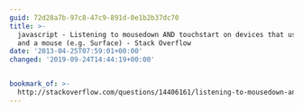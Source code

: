```yaml
---
guid: 72d28a7b-97c8-47c9-891d-0e1b2b37dc70
title: >-
  javascript - Listening to mousedown AND touchstart on devices that use touch
  and a mouse (e.g. Surface) - Stack Overflow
date: '2013-04-25T07:59:01+00:00'
changed: '2019-09-24T14:44:19+00:00'


bookmark_of: >-
  http://stackoverflow.com/questions/14406161/listening-to-mousedown-and-touchstart-on-devices-that-use-touch-and-a-mouse-e-g
---
```





